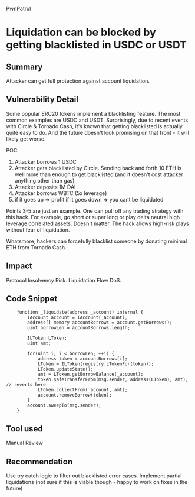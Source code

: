 PwnPatrol
# Liquidation can be blocked by getting blacklisted in USDC or USDT

## Summary
Attacker can get full protection against account liquidation.

## Vulnerability Detail
Some popular ERC20 tokens implement a blacklisting feature. The most common examples are USDC and USDT.
Surprisingly, due to recent events with Circle & Tornado Cash, it's known that getting blacklisted is actually quite easy to do. And the future doesn't look promising on that front - it will likely get worse.

POC:
1. Attacker borrows 1 USDC
2. Attacker gets blacklisted by Circle. Sending back and forth 10 ETH is well more than enough to get blacklisted (and it doesn't cost attacker anything other than gas).
3. Attacker deposits 1M DAI
4. Attacker borrows WBTC (5x leverage)
5. if it goes up => profit
    if it goes down => you cant be liquidated

Points 3-5 are just an example. One can pull off any trading strategy with this hack. For example, go short or super long or play delta neutral high leverage correlated assets. Doesn't matter. The hack allows high-risk plays without fear of liquidation.

Whatsmore, hackers can forcefully blacklist someone by donating minimal ETH from Tornado Cash. 

## Impact
Protocol Insolvency Risk.
Liquidation Flow DoS.

## Code Snippet
```solidity
    function _liquidate(address _account) internal {
        IAccount account = IAccount(_account);
        address[] memory accountBorrows = account.getBorrows();
        uint borrowLen = accountBorrows.length;

        ILToken LToken;
        uint amt;

        for(uint i; i < borrowLen; ++i) {
            address token = accountBorrows[i];
            LToken = ILToken(registry.LTokenFor(token));
            LToken.updateState();
            amt = LToken.getBorrowBalance(_account);
            token.safeTransferFrom(msg.sender, address(LToken), amt); // reverts here
            LToken.collectFrom(_account, amt);
            account.removeBorrow(token);
        }
        account.sweepTo(msg.sender);
    }
```

## Tool used

Manual Review

## Recommendation
Use try catch logic to filter out blacklisted error cases.
Implement partial liquidations (not sure if this is viable though - happy to work on fixes in the future)